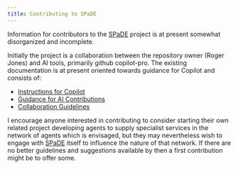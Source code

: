 ```yaml
---
title: Contributing to SPaDE
---
```


Information for contributors to the [SPaDE](docs/tlad001.md#spade) project is at present somewhat disorganized and incomplete.

Initially the project is a collaboration between the repository owner (Roger Jones) and AI tools, primarily github copilot-pro.
The existing documentation is at present oriented towards guidance for Copilot and consists of:

- [Instructions for Copilot](.github/copilot-instructions.md)
- [Guidance for AI Contributions](docs/admin/amms005.md)
- [Collaboration Guidelines](docs/admin/amms004.md)

I encourage anyone interested in contributing to consider starting their own related project developing agents to supply specialist services in the network of agents which is envisaged, but they may nevertheless wish to engage with [SPaDE](docs/tlad001.md#spade) itself to influence the nature of that network.
If there are no better guidelines and suggestions available by then a first contribution might be to offer some.
